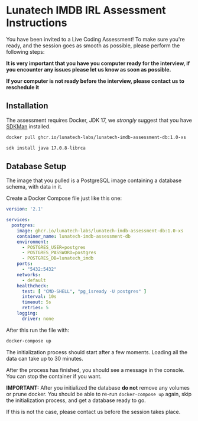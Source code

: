 # Lunatech IMDB IRL Assessment Instructions

You have been invited to a Live Coding Assessment! To make sure you're ready,
and the session goes as smooth as possible, please perform the following steps:

**It is very important that you have you computer ready for the interview, if
you encounter any issues please let us know as soon as possible.**

**If your computer is not ready before the interview, please contact us to
reschedule it**

## Installation

The assessment requires Docker, JDK 17, we _strongly_ suggest that you have
[SDKMan](https://sdkman.io/) installed.

```bash
docker pull ghcr.io/lunatech-labs/lunatech-imdb-assessment-db:1.0-xs

sdk install java 17.0.8-librca
```

## Database Setup

The image that you pulled is a PostgreSQL image containing a database schema,
with data in it.

Create a Docker Compose file just like this one:

```yaml
version: '2.1'

services:
  postgres:
    image: ghcr.io/lunatech-labs/lunatech-imdb-assessment-db:1.0-xs
    container_name: lunatech-imdb-assessment-db
    environment:
      - POSTGRES_USER=postgres
      - POSTGRES_PASSWORD=postgres
      - POSTGRES_DB=lunatech_imdb
    ports:
      - "5432:5432"
    networks:
      - default
    healthcheck:
      test: [ "CMD-SHELL", "pg_isready -U postgres" ]
      interval: 10s
      timeout: 5s
      retries: 5
    logging:
      driver: none
```

After this run the file with:

```bash
docker-compose up
```

The initialization process should start after a few moments. Loading all the
data can take up to 30 minutes.

After the process has finished, you should see a message in the console. You
can stop the container if you want.

**IMPORTANT:** After you initialized the database **do not** remove any volumes
or prune docker. You should be able to re-run `docker-compose up` again, skip
the initialization process, and get a database ready to go.

If this is not the case, please contact us before the session takes place.
